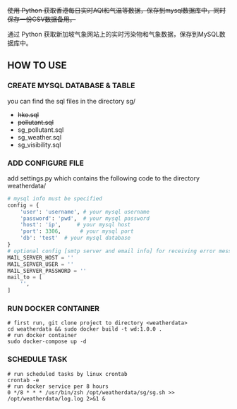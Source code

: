 ~~使用 Python 获取香港每日实时AQI和气温等数据，保存到mysql数据库中，同时保存一份CSV数据备用。~~

通过 Python 获取新加坡气象网站上的实时污染物和气象数据，保存到MySQL数据库中。
## HOW TO USE
### CREATE MYSQL DATABASE & TABLE
you can find the sql files in the directory sg/
- ~~hko.sql~~
- ~~pollutant.sql~~
- sg_pollutant.sql
- sg_weather.sql
- sg_visibility.sql

### ADD CONFIGURE FILE
add settings.py which contains the following code to the directory weatherdata/
```python
# mysql info must be specified 
config = {
    'user': 'username', # your mysql username
    'password': 'pwd',  # your mysql password
    'host': 'ip',     # your mysql host
    'port': 3306,      # your mysql port
    'db': 'test'  # your mysql database
}
# optional config [smtp server and email info] for receiving error message
MAIL_SERVER_HOST = ''
MAIL_SERVER_USER = ''
MAIL_SERVER_PASSWORD = ''
mail_to = [
    '',
]
```

### RUN DOCKER CONTAINER
```shell
# first run, git clone project to directory <weatherdata>
cd weatherdata && sudo docker build -t wd:1.0.0 .
# run docker container
sudo docker-compose up -d 
````

### SCHEDULE TASK
```shell
# run scheduled tasks by linux crontab   
crontab -e  
# run docker service per 8 hours
0 */8 * * * /usr/bin/zsh /opt/weatherdata/sg/sg.sh >> /opt/weatherdata/log.log 2>&1 &

